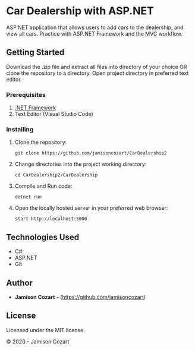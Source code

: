 # Car Dealership with ASP.NET

ASP.NET application that allows users to add cars to the dealership, and view all cars. Practice with ASP.NET Framework and the MVC workflow.

## Getting Started

Download the .zip file and extract all files into directory of your choice OR clone the repository to a directory. Open project directory in preferred text editor.

### Prerequisites

1. [.NET Framework](https://dotnet.microsoft.com/download/thank-you/dotnet-sdk-2.2.106-macos-x64-installer) 
2. Text Editor (Visual Studio Code)

### Installing

1. Clone the repository:
    ```
    git clone https://github.com/jamisoncozart/CarDealership2
    ```
2. Change directories into the project working directory:
    ```
    cd CarDealership2/CarDealership
    ```
3. Compile and Run code:
    ```
    dotnet run
    ```
4. Open the locally hosted server in your preferred web browser:
    ```
    start http://localhost:5000
    ```

## Technologies Used

* C#
* ASP.NET
* Git

## Author

* **Jamison Cozart** - (https://github.com/jamisoncozart)

## License

Licensed under the MIT license.

&copy; 2020 - Jamison Cozart
